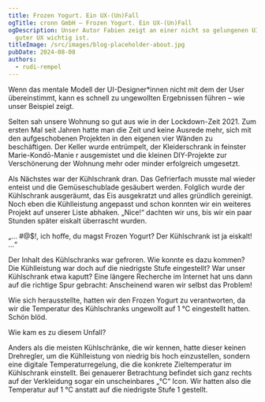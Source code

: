 ```yaml
---
title: Frozen Yogurt. Ein UX-(Un)Fall
ogTitle: cronn GmbH – Frozen Yogurt. Ein UX-(Un)Fall
ogDescription: Unser Autor Fabien zeigt an einer nicht so gelungenen UI was bei
  guter UX wichtig ist.
titleImage: /src/images/blog-placeholder-about.jpg
pubDate: 2024-08-08
authors:
  - rudi-rempel
---
```

Wenn das mentale Modell der UI-Designer*innen   nicht mit dem der User übereinstimmt, kann es schnell zu ungewollten Ergebnissen führen – wie unser Beispiel zeigt. 

Selten sah unsere Wohnung so gut aus wie in der Lockdown-Zeit 2021. Zum ersten Mal seit Jahren hatte man die Zeit und keine Ausrede mehr, sich mit den aufgeschobenen Projekten in den eigenen vier Wänden zu beschäftigen. Der Keller wurde entrümpelt, der Kleiderschrank in feinster Marie-Kondō-Manie  r ausgemistet und die kleinen DIY-Projekte zur Verschönerung der Wohnung mehr oder minder erfolgreich umgesetzt.

Als Nächstes war der Kühlschrank dran. Das Gefrierfach musste mal wieder enteist und die Gemüseschublade gesäubert werden. Folglich wurde der Kühlschrank ausgeräumt,    das Eis
ausgekratzt und alles gründlich gereinigt. Noch eben die Kühlleistung angepasst und schon konnten wir ein weiteres Projekt auf unserer Liste abhaken. „Nice!“ dachten wir uns, bis wir ein paar Stunden später eiskalt überrascht wurden.

„… #@$!, ich hoffe, du magst Frozen Yogurt? Der Kühlschrank ist ja eiskalt! …“ 

Der Inhalt des Kühlschranks war gefroren. Wie konnte es dazu kommen? Die   Kühlleistung war doch auf die niedrigste Stufe eingestellt? War unser Kühlschrank etwa kaputt? Eine längere Recherche im Internet hat uns dann auf die richtige Spur gebracht: Anscheinend waren wir selbst das Problem!  

Wie sich herausstellte, hatten wir den Frozen Yogurt zu verantworten, da wir die Temperatur des Kühlschranks ungewollt auf 1 °C eingestellt hatten. Schön blöd.

Wie kam es zu diesem Unfall? 

Anders als die meisten Kühlschränke, die wir kennen, hatte dieser    keinen Drehregler, um die Kühlleistung von niedrig bis hoch einzustellen, sondern eine digitale Temperaturregelung, die die konkrete Zieltemperatur im Kühlschrank einstellt. Bei genauerer Betrachtung befindet sich ganz rechts auf der Verkleidung sogar ein unscheinbares „°C“ Icon. Wir hatten also die Temperatur auf 1 °C anstatt auf die niedrigste Stufe 1 gestellt. 
